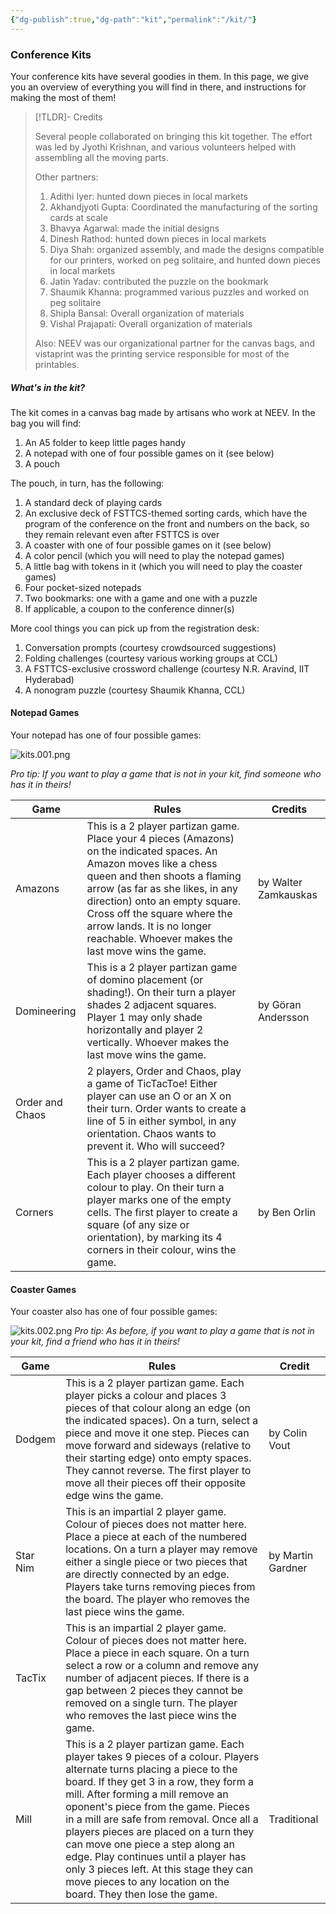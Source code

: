 ```yaml
---
{"dg-publish":true,"dg-path":"kit","permalink":"/kit/"}
---
```


### Conference Kits

Your conference kits have several goodies in them. In this page, we give you an overview of everything you will find in there, and instructions for making the most of them!

> [!TLDR]- Credits
>
> Several people collaborated on bringing this kit together. The effort was led by Jyothi Krishnan, and various volunteers helped with assembling all the moving parts. 
> 
> Other partners:
> 
> 1. Adithi Iyer: hunted down pieces in local markets
> 2. Akhandjyoti Gupta: Coordinated the manufacturing of the sorting cards at scale
> 3. Bhavya Agarwal: made the initial designs 
> 4. Dinesh Rathod: hunted down pieces in local markets
> 5. Diya Shah: organized assembly, and made the designs compatible for our printers, worked on peg solitaire, and hunted down pieces in local markets
> 6. Jatin Yadav: contributed the puzzle on the bookmark
> 7. Shaumik Khanna: programmed various puzzles and worked on peg solitaire
> 8. Shipla Bansal: Overall organization of materials
> 9. Vishal Prajapati: Overall organization of materials
>    
> Also: NEEV was our organizational partner for the canvas bags, and vistaprint was the printing service responsible for most of the printables.     

##### What's in the kit?

The kit comes in a canvas bag made by artisans who work at NEEV. In the bag you will find:

1. An A5 folder to keep little pages handy
2. A notepad with one of four possible games on it (see below)
4. A pouch

The pouch, in turn, has the following:

1. A standard deck of playing cards
2. An exclusive deck of FSTTCS-themed sorting cards, which have the program of the conference on the front and numbers on the back, so they remain relevant even after FSTTCS is over
3. A coaster with one of four possible games on it (see below)
4. A color pencil (which you will need to play the notepad games)
5. A little bag with tokens in it (which you will need to play the coaster games)
6. Four pocket-sized notepads
7. Two bookmarks: one with a game and one with a puzzle
8. If applicable, a coupon to the conference dinner(s)

More cool things you can pick up from the registration desk:

1. Conversation prompts (courtesy crowdsourced suggestions)
2. Folding challenges (courtesy various working groups at CCL)
3. A FSTTCS-exclusive crossword challenge (courtesy N.R. Aravind, IIT Hyderabad)
4. A nonogram puzzle (courtesy Shaumik Khanna, CCL)

#### Notepad Games

Your notepad has one of four possible games:

![kits.001.png](/img/user/kits.001.png)

_Pro tip: If you want to play a game that is not in your kit, find someone who has it in theirs!_

| Game            | Rules                                                                                                                                                                                                                                                                                                                                       | Credits              |
| --------------- | ------------------------------------------------------------------------------------------------------------------------------------------------------------------------------------------------------------------------------------------------------------------------------------------------------------------------------------------- | -------------------- |
| Amazons         | This is a 2 player partizan game. Place your 4 pieces (Amazons) on the indicated spaces. An Amazon moves like a chess queen and then shoots a flaming arrow (as far as she likes, in any direction) onto an empty square. Cross off the square where the arrow lands. It is no longer reachable. Whoever makes the last move wins the game. | by Walter Zamkauskas |
| Domineering     | This is a 2 player partizan game of domino placement (or shading!). On their turn a player shades 2 adjacent squares. Player 1 may only shade horizontally and player 2 vertically. Whoever makes the last move wins the game.                                                                                                              | by Göran Andersson   |
| Order and Chaos | 2 players, Order and Chaos, play a game of TicTacToe! Either player can use an O or an X on their turn. Order wants to create a line of 5 in either symbol, in any orientation. Chaos wants to prevent it. Who will succeed?                                                                                                                |                      |
| Corners         | This is a 2 player partizan game. Each player chooses a different colour to play. On their turn a player marks one of the empty cells. The first player to create a square (of any size or orientation), by marking its 4 corners in their colour, wins the game.                                                                           | by Ben Orlin         |
#### Coaster Games

Your coaster also has one of four possible games:

![kits.002.png](/img/user/kits.002.png)
_Pro tip: As before, if you want to play a game that is not in your kit, find a friend who has it in theirs!_

| Game     | Rules                                                                                                                                                                                                                                                                                                                                                                                                                                                                                                                        | Credit            |
| -------- | ---------------------------------------------------------------------------------------------------------------------------------------------------------------------------------------------------------------------------------------------------------------------------------------------------------------------------------------------------------------------------------------------------------------------------------------------------------------------------------------------------------------------------- | ----------------- |
| Dodgem   | This is a 2 player partizan game. Each player picks a colour and places 3 pieces of that colour along an edge (on the indicated spaces). On a turn, select a piece and move it one step. Pieces can move forward and sideways (relative to their starting edge) onto empty spaces. They cannot reverse. The first player to move all their pieces off their opposite edge wins the game.                                                                                                                                     | by Colin Vout     |
| Star Nim | This is an impartial 2 player game. Colour of pieces does not matter here. Place a piece at each of the numbered locations. On a turn a player may remove either a single piece or two pieces that are directly connected by an edge. Players take turns removing pieces from the board. The player who removes the last piece wins the game.                                                                                                                                                                                | by Martin Gardner |
| TacTix   | This is an impartial 2 player game. Colour of pieces does not matter here. Place a piece in each square. On a turn select a row or a column and remove any number of adjacent pieces. If there is a gap between 2 pieces they cannot be removed on a single turn. The player who removes the last piece wins the game.                                                                                                                                                                                                       |                   |
| Mill     | This is a 2 player partizan game. Each player takes 9 pieces of a colour. Players alternate turns placing a piece to the board. If they get 3 in a row, they form a mill. After forming a mill remove an oponent's piece from the game. Pieces in a mill are safe from removal. Once all a players pieces are placed on a turn they can move one piece a step along an edge. Play continues until a player has only 3 pieces left. At this stage they can move pieces to any location on the board. They then lose the game. | Traditional       |